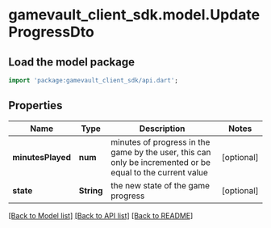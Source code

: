 # gamevault_client_sdk.model.UpdateProgressDto

## Load the model package
```dart
import 'package:gamevault_client_sdk/api.dart';
```

## Properties
Name | Type | Description | Notes
------------ | ------------- | ------------- | -------------
**minutesPlayed** | **num** | minutes of progress in the game by the user, this can only be incremented or be equal to the current value | [optional] 
**state** | **String** | the new state of the game progress | [optional] 

[[Back to Model list]](../README.md#documentation-for-models) [[Back to API list]](../README.md#documentation-for-api-endpoints) [[Back to README]](../README.md)



